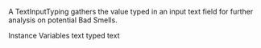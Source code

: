 A TextInputTyping gathers the value typed in an input text field for further analysis on potential Bad Smells.

Instance Variables
	text	<String>	typed text

